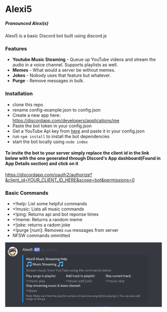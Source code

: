 # Alexi5
##### Pronounced Alexi(s)

Alexi5 is a basic Discord bot built using discord.js

### Features
* **Youtube Music Steaming** - Queue up YouTube videos and stream the audio in a voice channel. Supports playlists as well.
* **Memes** - What would a server be without memes.
* **Jokes**  - Nobody uses that feature but whatever.
* **Purge** - Remove messages in bulk.


### Installation
* clone this repo
* rename config-example.json to config.json
* Create a new app here: https://discordapp.com/developers/applications/me
* Paste the bot token in your config.json
* Get a YouTube Api key from [here](https://console.developers.google.com/apis/credentials?project=_) and paste it in your config.json
* run `npm install` to install the bot dependencies
* start the bot locally using `node index`

#### To invite the bot to your server simply replace the client id in the link below with the one generated through Discord's App dashboard(Found in App Details section) and click on it

https://discordapp.com/oauth2/authorize?&client_id=YOUR_CLIENT_ID_HERE&scope=bot&permissions=0


### Basic Commands
* +!help: List some helpful commands
* +!music: Lists all music commands
* +!ping: Returns api and bot reponse times
* +!meme: Returns a random meme
* +!joke: returns a radom joke
* +!purge [num]: Removes `num` messages from server
* NFSW commands ommitted

![alt text](Selection_022.png)

